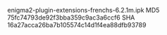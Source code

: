 enigma2-plugin-extensions-frenchs-6.2.1m.ipk
MD5 75fc74793de92f3bba359c9ac3a6ccf6
SHA 16a27acca26ba7b105574c14d1f4ea88dfb93789

